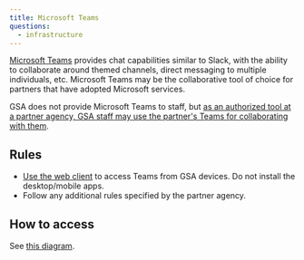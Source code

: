 ```yaml
---
title: Microsoft Teams
questions:
  - infrastructure
---
```


[Microsoft Teams](https://www.microsoft.com/en-us/microsoft-365/microsoft-teams/group-chat-software) provides chat capabilities similar to Slack, with the ability to collaborate around themed channels, direct messaging to multiple individuals, etc. Microsoft Teams may be the collaborative tool of choice for partners that have adopted Microsoft services.

GSA does not provide Microsoft Teams to staff, but [as an authorized tool at a partner agency, GSA staff may use the partner's Teams for collaborating with them]({{site.baseurl}}/collaboration-tools/#using-partners-tools).

## Rules

- [Use the web client](https://support.microsoft.com/en-us/office/use-teams-on-the-web-33f84aa9-2e8b-47ac-8676-02033454e385) to access Teams from GSA devices. Do not install the desktop/mobile apps.
- Follow any additional rules specified by the partner agency.

## How to access

See [this diagram](https://docs.google.com/drawings/d/1umlAP1Tr2C8NHHdd8JsJgEY3cZJbbY_d2aWXkoAknds/edit).
